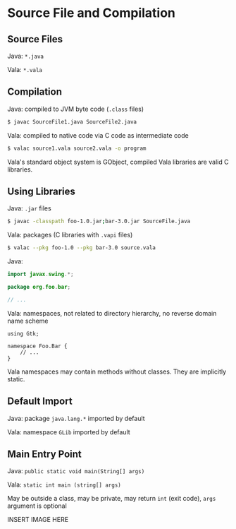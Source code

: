 # Source File and Compilation

## Source Files

Java: `*.java`

Vala: `*.vala`

## Compilation

Java: compiled to JVM byte code (`.class` files)

``` bash
$ javac SourceFile1.java SourceFile2.java
```

Vala: compiled to native code via C code as intermediate code

``` bash
$ valac source1.vala source2.vala -o program
```

Vala's standard object system is GObject, compiled Vala libraries are
valid C libraries.

## Using Libraries

Java: `.jar` files

``` bash
$ javac -classpath foo-1.0.jar;bar-3.0.jar SourceFile.java
```

Vala: packages (C libraries with `.vapi` files)

``` bash
$ valac --pkg foo-1.0 --pkg bar-3.0 source.vala
```

Java:

``` java
import javax.swing.*;

package org.foo.bar;

// ...
```

Vala: namespaces, not related to directory hierarchy, no reverse domain
name scheme

``` vala
using Gtk;

namespace Foo.Bar {
    // ...
}
```

Vala namespaces may contain methods without classes. They are implicitly
static.

## Default Import

Java: package `java.lang.*` imported by default

Vala: namespace `GLib` imported by default

## Main Entry Point

Java: `public static void main(String[] args)`

Vala: `static int main (string[] args)`

May be outside a class, may be private, may return `int` (exit code),
`args` argument is optional

INSERT IMAGE HERE
